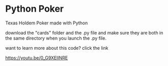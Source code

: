 # Python Poker
Texas Holdem Poker made with Python

download the "cards" folder and the .py file and make sure they are both in the same directory when you launch the .py file.

want to learn more about this code? 
click the link

https://youtu.be/0_G9XElINRE
